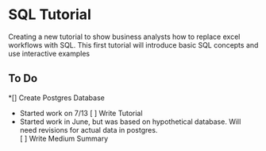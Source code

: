 # SQL Tutorial

Creating a new tutorial to show business analysts how to replace excel workflows with SQL.  This first tutorial will introduce basic SQL concepts and use interactive examples 

## To Do

*[] Create Postgres Database 
  - Started work on 7/13
[ ] Write Tutorial
  - Started work in June, but was based on hypothetical database.  Will need revisions for actual data in postgres.  
[ ] Write Medium Summary

